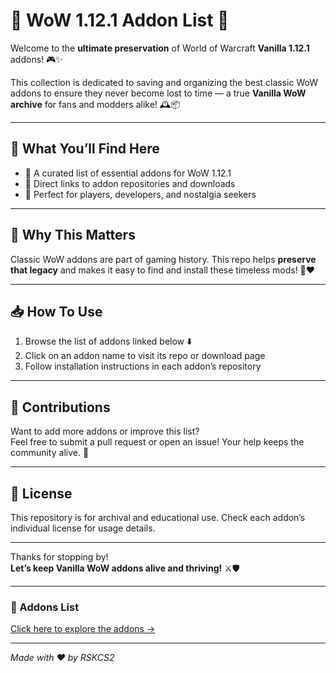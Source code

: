 # 🌟 WoW 1.12.1 Addon List 🌟

Welcome to the **ultimate preservation** of World of Warcraft **Vanilla 1.12.1** addons! 🎮✨

This collection is dedicated to saving and organizing the best classic WoW addons to ensure they never become lost to time — a true **Vanilla WoW archive** for fans and modders alike! 🕰️📦

---

## 🔎 What You’ll Find Here

- 📂 A curated list of essential addons for WoW 1.12.1  
- 🔗 Direct links to addon repositories and downloads  
- 🎯 Perfect for players, developers, and nostalgia seekers

---

## 🚀 Why This Matters

Classic WoW addons are part of gaming history. This repo helps **preserve that legacy** and makes it easy to find and install these timeless mods! 💾❤️

---

## 📥 How To Use

1. Browse the list of addons linked below ⬇️  
2. Click on an addon name to visit its repo or download page  
3. Follow installation instructions in each addon’s repository  

---

## 🤝 Contributions

Want to add more addons or improve this list?  
Feel free to submit a pull request or open an issue! Your help keeps the community alive. 🙌

---

## 📜 License

This repository is for archival and educational use. Check each addon’s individual license for usage details.

---

Thanks for stopping by!  
**Let’s keep Vanilla WoW addons alive and thriving!** ⚔️🛡️

---

### 📂 Addons List

[Click here to explore the addons →](./Wow%201.12.1%20Addons%20(Click%20Here))

---

*Made with ❤️ by RSKCS2*

